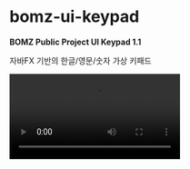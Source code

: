 # bomz-ui-keypad

**BOMZ Public Project UI Keypad 1.1**

자바FX 기반의 한글/영문/숫자 가상 키패드


<video src="https://youtu.be/hy6CllpQ7Yo"></video>
